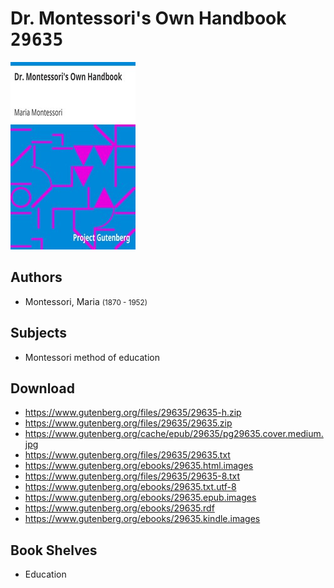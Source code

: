 # Dr. Montessori's Own Handbook <kbd>29635</kbd>

![](./cover.medium.jpg "")

## Authors


 - Montessori, Maria <small>(1870 - 1952)</small>

## Subjects


 - Montessori method of education

## Download


 - https://www.gutenberg.org/files/29635/29635-h.zip
 - https://www.gutenberg.org/files/29635/29635.zip
 - https://www.gutenberg.org/cache/epub/29635/pg29635.cover.medium.jpg
 - https://www.gutenberg.org/files/29635/29635.txt
 - https://www.gutenberg.org/ebooks/29635.html.images
 - https://www.gutenberg.org/files/29635/29635-8.txt
 - https://www.gutenberg.org/ebooks/29635.txt.utf-8
 - https://www.gutenberg.org/ebooks/29635.epub.images
 - https://www.gutenberg.org/ebooks/29635.rdf
 - https://www.gutenberg.org/ebooks/29635.kindle.images

## Book Shelves


 - Education
